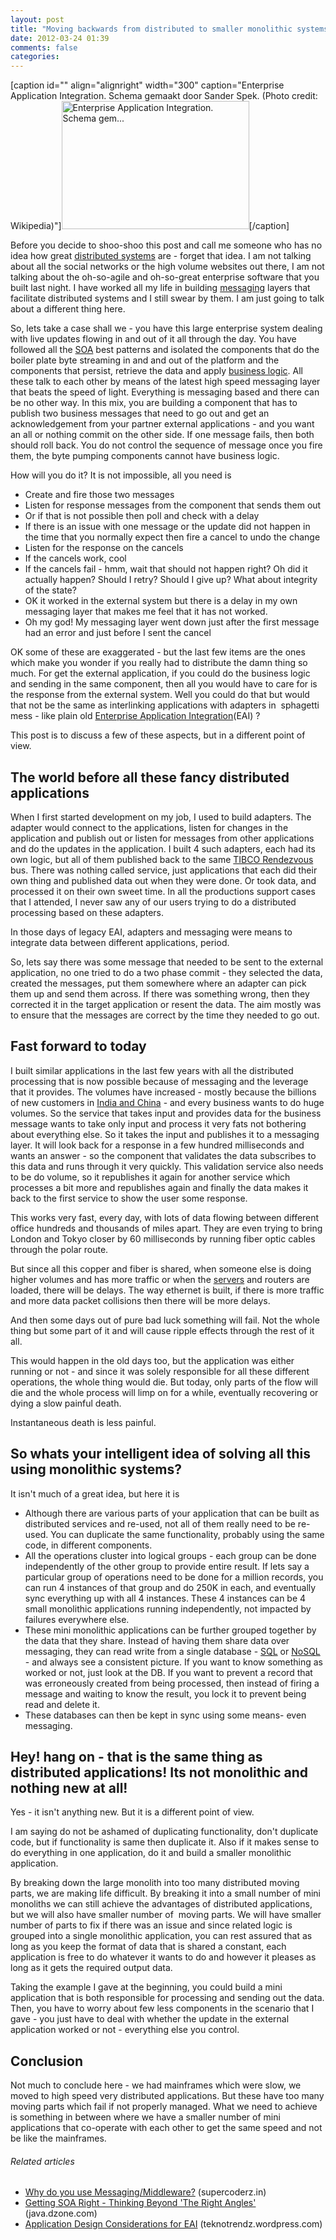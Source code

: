 ```yaml
---
layout: post
title: "Moving backwards from distributed to smaller monolithic systems"
date: 2012-03-24 01:39
comments: false
categories:
---
```


[caption id="" align="alignright" width="300" caption="Enterprise Application Integration. Schema gemaakt door Sander Spek. (Photo credit: Wikipedia)"]<a href="http://commons.wikipedia.org/wiki/File:EAI.png" target="_blank"><img  title="Enterprise Application Integration. Schema gem..." src="http://upload.wikimedia.org/wikipedia/commons/thumb/c/c8/EAI.png/300px-EAI.png" alt="Enterprise Application Integration. Schema gem..." width="300" height="205" /></a>[/caption]

Before you decide to shoo-shoo this post and call me someone who has no idea how great <a  title="Distributed computing" href="http://en.wikipedia.org/wiki/Distributed_computing" rel="wikipedia" target="_blank">distributed systems</a> are - forget that idea. I am not talking about all the social networks or the high volume websites out there, I am not talking about the oh-so-agile and oh-so-great enterprise software that you built last night. I have worked all my life in building <a  title="Message" href="http://en.wikipedia.org/wiki/Message" rel="wikipedia" target="_blank">messaging</a> layers that facilitate distributed systems and I still swear by them. I am just going to talk about a different thing here.

So, lets take a case shall we - you have this large enterprise system dealing with live updates flowing in and out of it all through the day. You have followed all the <a  title="Service-oriented architecture" href="http://en.wikipedia.org/wiki/Service-oriented_architecture" rel="wikipedia" target="_blank">SOA</a> best patterns and isolated the components that do the boiler plate byte streaming in and and out of the platform and the components that persist, retrieve the data and apply <a  title="Business logic" href="http://en.wikipedia.org/wiki/Business_logic" rel="wikipedia" target="_blank">business logic</a>. All these talk to each other by means of the latest high speed messaging layer that beats the speed of light. Everything is messaging based and there can be no other way. In this mix, you are building a component that has to publish two business messages that need to go out and get an acknowledgement from your partner external applications - and you want an all or nothing commit on the other side. If one message fails, then both should roll back. You do not control the sequence of message once you fire them, the byte pumping components cannot have business logic.

How will you do it? It is not impossible, all you need is
<ul>
	<li>Create and fire those two messages</li>
	<li>Listen for response messages from the component that sends them out</li>
	<li>Or if that is not possible then poll and check with a delay</li>
	<li>If there is an issue with one message or the update did not happen in the time that you normally expect then fire a cancel to undo the change</li>
	<li>Listen for the response on the cancels</li>
	<li>If the cancels work, cool</li>
	<li>If the cancels fail - hmm, wait that should not happen right? Oh did it actually happen? Should I retry? Should I give up? What about integrity of the state?</li>
	<li>OK it worked in the external system but there is a delay in my own messaging layer that makes me feel that it has not worked.</li>
	<li>Oh my god! My messaging layer went down just after the first message had an error and just before I sent the cancel</li>
</ul>
OK some of these are exaggerated - but the last few items are the ones which make you wonder if you really had to distribute the damn thing so much. For get the external application, if you could do the business logic and sending in the same component, then all you would have to care for is the response from the external system. Well you could do that but would that not be the same as interlinking applications with adapters in  sphagetti mess - like plain old <a  title="Enterprise application integration" href="http://en.wikipedia.org/wiki/Enterprise_application_integration" rel="wikipedia" target="_blank">Enterprise Application Integration</a>(EAI) ?

This post is to discuss a few of these aspects, but in a different point of view.

<!--more-->
<h2>The world before all these fancy distributed applications</h2>
When I first started development on my job, I used to build adapters. The adapter would connect to the applications, listen for changes in the application and publish out or listen for messages from other applications and do the updates in the application. I built 4 such adapters, each had its own logic, but all of them published back to the same <a  title="TIBCO Rendezvous" href="http://www.tibco.com/software/messaging/rendezvous" rel="homepage" target="_blank">TIBCO Rendezvous</a> bus. There was nothing called service, just applications that each did their own thing and published data out when they were done. Or took data, and processed it on their own sweet time. In all the productions support cases that I attended, I never saw any of our users trying to do a distributed processing based on these adapters.

In those days of legacy EAI, adapters and messaging were means to integrate data between different applications, period.

So, lets say there was some message that needed to be sent to the external application, no one tried to do a two phase commit - they selected the data, created the messages, put them somewhere where an adapter can pick them up and send them across. If there was something wrong, then they corrected it in the target application or resent the data. The aim mostly was to ensure that the messages are correct by the time they needed to go out.
<h2>Fast forward to today</h2>
I built similar applications in the last few years with all the distributed processing that is now possible because of messaging and the leverage that it provides. The volumes have increased - mostly because the billions of new customers in <a  title="Sino-Indian relations" href="http://en.wikipedia.org/wiki/Sino-Indian_relations" rel="wikipedia" target="_blank">India and China</a> - and every business wants to do huge volumes. So the service that takes input and provides data for the business message wants to take only input and process it very fats not bothering about everything else. So it takes the input and publishes it to a messaging layer. It will look back for a response in a few hundred milliseconds and wants an answer - so the component that validates the data subscribes to this data and runs through it very quickly. This validation service also needs to be do volume, so it republishes it again for another service which processes a bit more and republishes again and finally the data makes it back to the first service to show the user some response.

This works very fast, every day, with lots of data flowing between different office hundreds and thousands of miles apart. They are even trying to bring London and Tokyo closer by 60 milliseconds by running fiber optic cables through the polar route.

But since all this copper and fiber is shared, when someone else is doing higher volumes and has more traffic or when the <a  title="Server (computing)" href="http://en.wikipedia.org/wiki/Server_%28computing%29" rel="wikipedia" target="_blank">servers</a> and routers are loaded, there will be delays. The way ethernet is built, if there is more traffic and more data packet collisions then there will be more delays.

And then some days out of pure bad luck something will fail. Not the whole thing but some part of it and will cause ripple effects through the rest of it all.

This would happen in the old days too, but the application was either running or not - and since it was solely responsible for all these different operations, the whole thing would die. But today, only parts of the flow will die and the whole process will limp on for a while, eventually recovering or dying a slow painful death.

Instantaneous death is less painful.
<h2>So whats your intelligent idea of solving all this using monolithic systems?</h2>
It isn't much of a great idea, but here it is
<ul>
	<li>Although there are various parts of your application that can be built as distributed services and re-used, not all of them really need to be re-used. You can duplicate the same functionality, probably using the same code, in different components.</li>
	<li>All the operations cluster into logical groups - each group can be done independently of the other group to provide entire result. If lets say a particular group of operations need to be done for a million records, you can run 4 instances of that group and do 250K in each, and eventually sync everything up with all 4 instances. These 4 instances can be 4 small monolithic applications running independently, not impacted by failures everywhere else.</li>
	<li>These mini monolithic applications can be further grouped together by the data that they share. Instead of having them share data over messaging, they can read write from a single database - <a  title="SQL" href="http://www.iso.org/iso/catalogue_detail.htm?csnumber=45498" rel="homepage" target="_blank">SQL</a> or <a  title="NoSQL" href="http://en.wikipedia.org/wiki/NoSQL" rel="wikipedia" target="_blank">NoSQL</a> - and always see a consistent picture. If you want to know something as worked or not, just look at the DB. If you want to prevent a record that was erroneously created from being processed, then instead of firing a message and waiting to know the result, you lock it to prevent being read and delete it.</li>
	<li>These databases can then be kept in sync using some means- even messaging.</li>
</ul>
<h2>Hey! hang on - that is the same thing as distributed applications! Its not monolithic and nothing new at all!</h2>
Yes - it isn't anything new. But it is a different point of view.

I am saying do not be ashamed of duplicating functionality, don't duplicate code, but if functionality is same then duplicate it. Also if it makes sense to do everything in one application, do it and build a smaller monolithic application.

By breaking down the large monolith into too many distributed moving parts, we are making life difficult. By breaking it into a small number of mini monoliths we can still achieve the advantages of distributed applications, but we will also have smaller number of  moving parts. We will have smaller number of parts to fix if there was an issue and since related logic is grouped into a single monolithic application, you can rest assured that as long as you keep the format of data that is shared a constant, each application is free to do whatever it wants to do and however it pleases as long as it gets the required output data.

Taking the example I gave at the beginning, you could build a mini application that is both responsible for processing and sending out the data. Then, you have to worry about few less components in the scenario that I gave - you just have to deal with whether the update in the external application worked or not - everything else you control.
<h2>Conclusion</h2>
Not much to conclude here - we had mainframes which were slow, we moved to high speed very distributed applications. But these have too many moving parts which fail if not properly managed. What we need to achieve is something in between where we have a smaller number of mini applications that co-operate with each other to get the same speed and not be like the mainframes.
<h6 class="zemanta-related-title" style="font-size:1em;">Related articles</h6>
<ul class="zemanta-article-ul">
	<li class="zemanta-article-ul-li"><a href="http://supercoderz.in/2012/01/29/why-do-you-use-messagingmiddleware/" target="_blank">Why do you use Messaging/Middleware?</a> (supercoderz.in)</li>
	<li class="zemanta-article-ul-li"><a href="http://java.dzone.com/articles/getting-soa-right-%E2%80%93-thinking" target="_blank">Getting SOA Right - Thinking Beyond 'The Right Angles'</a> (java.dzone.com)</li>
	<li class="zemanta-article-ul-li"><a href="http://teknotrendz.wordpress.com/2011/10/02/application-design-considerations-for-eai/" target="_blank">Application Design Considerations for EAI</a> (teknotrendz.wordpress.com)</li>
</ul>